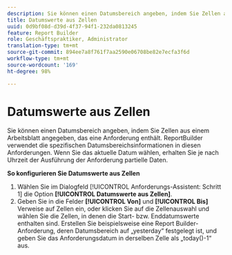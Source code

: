 ```yaml
---
description: Sie können einen Datumsbereich angeben, indem Sie Zellen aus einem Arbeitsblatt angegeben, das eine Anforderung enthält. ReportBuilder verwendet die spezifischen Datumsbereichsinformationen in diesen Anforderungen. Wenn Sie das aktuelle Datum wählen, erhalten Sie je nach Uhrzeit der Ausführung der Anforderung partielle Daten.
title: Datumswerte aus Zellen
uuid: 0d9bf08d-d39d-4f37-94f1-232da0813245
feature: Report Builder
role: Geschäftspraktiker, Administrator
translation-type: tm+mt
source-git-commit: 894ee7a8f761f7aa2590e06708be82e7ecfa3f6d
workflow-type: tm+mt
source-wordcount: '169'
ht-degree: 98%

---
```



# Datumswerte aus Zellen

Sie können einen Datumsbereich angeben, indem Sie Zellen aus einem Arbeitsblatt angegeben, das eine Anforderung enthält. ReportBuilder verwendet die spezifischen Datumsbereichsinformationen in diesen Anforderungen. Wenn Sie das aktuelle Datum wählen, erhalten Sie je nach Uhrzeit der Ausführung der Anforderung partielle Daten.

**So konfigurieren Sie Datumswerte aus Zellen**

1. Wählen Sie im Dialogfeld [!UICONTROL Anforderungs-Assistent: Schritt 1] die Option **[!UICONTROL Datumswerte aus Zellen]**.
1. Geben Sie in die Felder **[!UICONTROL Von]** und **[!UICONTROL Bis]** Verweise auf Zellen ein, oder klicken Sie auf die Zellenauswahl und wählen Sie die Zellen, in denen die Start- bzw. Enddatumswerte enthalten sind. 
Erstellen Sie beispielsweise eine Report Builder-Anforderung, deren Datumsbereich auf „yesterday“ festgelegt ist, und geben Sie das Anforderungsdatum in derselben Zelle als „today()-1“ aus.
